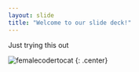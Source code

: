 ```yaml
---
layout: slide
title: "Welcome to our slide deck!"
---
```


Just trying this out

![femalecodertocat](https://octodex.github.com/images/femalecodertocat.png)
{: .center}
